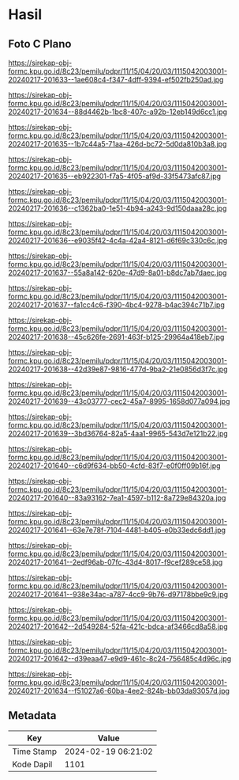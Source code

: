 # Hasil

## Foto C Plano

https://sirekap-obj-formc.kpu.go.id/8c23/pemilu/pdpr/11/15/04/20/03/1115042003001-20240217-201633--1ae608c4-f347-4dff-9394-ef502fb250ad.jpg

https://sirekap-obj-formc.kpu.go.id/8c23/pemilu/pdpr/11/15/04/20/03/1115042003001-20240217-201634--88d4462b-1bc8-407c-a92b-12eb149d6cc1.jpg

https://sirekap-obj-formc.kpu.go.id/8c23/pemilu/pdpr/11/15/04/20/03/1115042003001-20240217-201635--1b7c44a5-71aa-426d-bc72-5d0da810b3a8.jpg

https://sirekap-obj-formc.kpu.go.id/8c23/pemilu/pdpr/11/15/04/20/03/1115042003001-20240217-201635--eb922301-f7a5-4f05-af9d-33f5473afc87.jpg

https://sirekap-obj-formc.kpu.go.id/8c23/pemilu/pdpr/11/15/04/20/03/1115042003001-20240217-201636--c1362ba0-1e51-4b94-a243-9d150daaa28c.jpg

https://sirekap-obj-formc.kpu.go.id/8c23/pemilu/pdpr/11/15/04/20/03/1115042003001-20240217-201636--e9035f42-4c4a-42a4-8121-d6f69c330c6c.jpg

https://sirekap-obj-formc.kpu.go.id/8c23/pemilu/pdpr/11/15/04/20/03/1115042003001-20240217-201637--55a8a142-620e-47d9-8a01-b8dc7ab7daec.jpg

https://sirekap-obj-formc.kpu.go.id/8c23/pemilu/pdpr/11/15/04/20/03/1115042003001-20240217-201637--fa1cc4c6-f390-4bc4-9278-b4ac394c71b7.jpg

https://sirekap-obj-formc.kpu.go.id/8c23/pemilu/pdpr/11/15/04/20/03/1115042003001-20240217-201638--45c626fe-2691-463f-b125-29964a418eb7.jpg

https://sirekap-obj-formc.kpu.go.id/8c23/pemilu/pdpr/11/15/04/20/03/1115042003001-20240217-201638--42d39e87-9816-477d-9ba2-21e0856d3f7c.jpg

https://sirekap-obj-formc.kpu.go.id/8c23/pemilu/pdpr/11/15/04/20/03/1115042003001-20240217-201639--43c03777-cec2-45a7-8995-1658d077a094.jpg

https://sirekap-obj-formc.kpu.go.id/8c23/pemilu/pdpr/11/15/04/20/03/1115042003001-20240217-201639--3bd36764-82a5-4aa1-9965-543d7e121b22.jpg

https://sirekap-obj-formc.kpu.go.id/8c23/pemilu/pdpr/11/15/04/20/03/1115042003001-20240217-201640--c6d9f634-bb50-4cfd-83f7-e0f0ff09b16f.jpg

https://sirekap-obj-formc.kpu.go.id/8c23/pemilu/pdpr/11/15/04/20/03/1115042003001-20240217-201640--83a93162-7ea1-4597-b112-8a729e84320a.jpg

https://sirekap-obj-formc.kpu.go.id/8c23/pemilu/pdpr/11/15/04/20/03/1115042003001-20240217-201641--63e7e78f-7104-4481-b405-e0b33edc6dd1.jpg

https://sirekap-obj-formc.kpu.go.id/8c23/pemilu/pdpr/11/15/04/20/03/1115042003001-20240217-201641--2edf96ab-07fc-43d4-8017-f9cef289ce58.jpg

https://sirekap-obj-formc.kpu.go.id/8c23/pemilu/pdpr/11/15/04/20/03/1115042003001-20240217-201641--938e34ac-a787-4cc9-9b76-d97178bbe9c9.jpg

https://sirekap-obj-formc.kpu.go.id/8c23/pemilu/pdpr/11/15/04/20/03/1115042003001-20240217-201642--2d549284-52fa-421c-bdca-af3466cd8a58.jpg

https://sirekap-obj-formc.kpu.go.id/8c23/pemilu/pdpr/11/15/04/20/03/1115042003001-20240217-201642--d39eaa47-e9d9-461c-8c24-756485c4d96c.jpg

https://sirekap-obj-formc.kpu.go.id/8c23/pemilu/pdpr/11/15/04/20/03/1115042003001-20240217-201634--f51027a6-60ba-4ee2-824b-bb03da93057d.jpg


## Metadata

| Key        | Value               |
| ---------- | ------------------- |
| Time Stamp | 2024-02-19 06:21:02 |
| Kode Dapil | 1101                |



